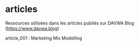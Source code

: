 # articles
Ressources utilisées dans les articles publiés sur DAVWA Blog (https://www.davwa.blog)

article_001 : Marketing Mix Modelling
